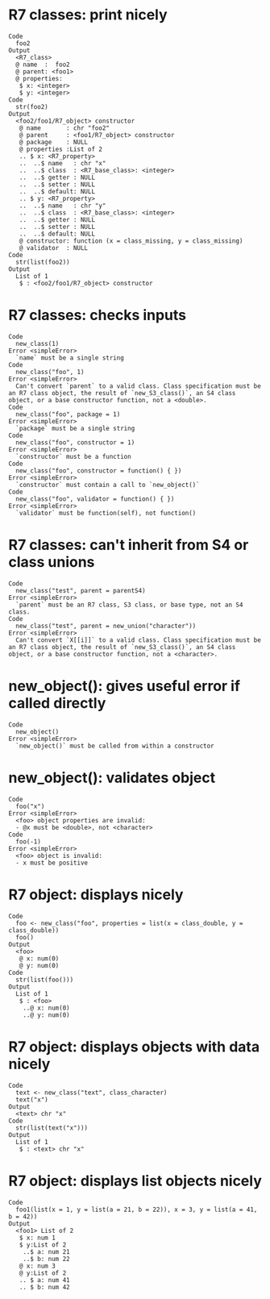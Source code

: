 # R7 classes: print nicely

    Code
      foo2
    Output
      <R7_class>
      @ name  :  foo2
      @ parent: <foo1>
      @ properties:
       $ x: <integer>
       $ y: <integer>
    Code
      str(foo2)
    Output
      <foo2/foo1/R7_object> constructor
       @ name       : chr "foo2"
       @ parent     : <foo1/R7_object> constructor
       @ package    : NULL
       @ properties :List of 2
       .. $ x: <R7_property> 
       ..  ..$ name   : chr "x"
       ..  ..$ class  : <R7_base_class>: <integer>
       ..  ..$ getter : NULL
       ..  ..$ setter : NULL
       ..  ..$ default: NULL
       .. $ y: <R7_property> 
       ..  ..$ name   : chr "y"
       ..  ..$ class  : <R7_base_class>: <integer>
       ..  ..$ getter : NULL
       ..  ..$ setter : NULL
       ..  ..$ default: NULL
       @ constructor: function (x = class_missing, y = class_missing)  
       @ validator  : NULL
    Code
      str(list(foo2))
    Output
      List of 1
       $ : <foo2/foo1/R7_object> constructor

# R7 classes: checks inputs

    Code
      new_class(1)
    Error <simpleError>
      `name` must be a single string
    Code
      new_class("foo", 1)
    Error <simpleError>
      Can't convert `parent` to a valid class. Class specification must be an R7 class object, the result of `new_S3_class()`, an S4 class object, or a base constructor function, not a <double>.
    Code
      new_class("foo", package = 1)
    Error <simpleError>
      `package` must be a single string
    Code
      new_class("foo", constructor = 1)
    Error <simpleError>
      `constructor` must be a function
    Code
      new_class("foo", constructor = function() { })
    Error <simpleError>
      `constructor` must contain a call to `new_object()`
    Code
      new_class("foo", validator = function() { })
    Error <simpleError>
      `validator` must be function(self), not function()

# R7 classes: can't inherit from S4 or class unions

    Code
      new_class("test", parent = parentS4)
    Error <simpleError>
      `parent` must be an R7 class, S3 class, or base type, not an S4 class.
    Code
      new_class("test", parent = new_union("character"))
    Error <simpleError>
      Can't convert `X[[i]]` to a valid class. Class specification must be an R7 class object, the result of `new_S3_class()`, an S4 class object, or a base constructor function, not a <character>.

# new_object(): gives useful error if called directly

    Code
      new_object()
    Error <simpleError>
      `new_object()` must be called from within a constructor

# new_object(): validates object

    Code
      foo("x")
    Error <simpleError>
      <foo> object properties are invalid:
      - @x must be <double>, not <character>
    Code
      foo(-1)
    Error <simpleError>
      <foo> object is invalid:
      - x must be positive

# R7 object: displays nicely

    Code
      foo <- new_class("foo", properties = list(x = class_double, y = class_double))
      foo()
    Output
      <foo>
       @ x: num(0) 
       @ y: num(0) 
    Code
      str(list(foo()))
    Output
      List of 1
       $ : <foo>
        ..@ x: num(0) 
        ..@ y: num(0) 

# R7 object: displays objects with data nicely

    Code
      text <- new_class("text", class_character)
      text("x")
    Output
      <text> chr "x"
    Code
      str(list(text("x")))
    Output
      List of 1
       $ : <text> chr "x"

# R7 object: displays list objects nicely

    Code
      foo1(list(x = 1, y = list(a = 21, b = 22)), x = 3, y = list(a = 41, b = 42))
    Output
      <foo1> List of 2
       $ x: num 1
       $ y:List of 2
        ..$ a: num 21
        ..$ b: num 22
       @ x: num 3
       @ y:List of 2
       .. $ a: num 41
       .. $ b: num 42

